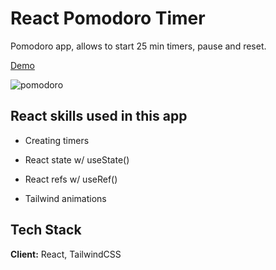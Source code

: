 # React Pomodoro Timer

Pomodoro app, allows to start 25 min timers, pause and reset.

[Demo](https://nostalgic-haibt-4b305a.netlify.app/)

![pomodoro](https://user-images.githubusercontent.com/10157539/144157904-6d4f70a0-fc36-4fec-b266-846161f810b8.gif)

## React skills used in this app

- Creating timers

- React state w/ useState()
- React refs w/ useRef()
- Tailwind animations

## Tech Stack

**Client:** React, TailwindCSS

